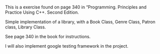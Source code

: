 This is a exercise found on page 340 in “Programming. Principles and Practice Using C++. Second Edition.

Simple implementation of a library, with a Book Class, Genre Class, Patron class, Library Class.

See page 340 in the book for instructions.

I will also implement google testing framework in the project.

